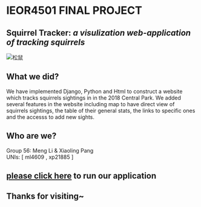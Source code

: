 #  **IEOR4501 FINAL PROJECT**


## Squirrel Tracker: *a visulization web-application of tracking squirrels*
![松鼠](https://user-images.githubusercontent.com/35501992/114522653-240f7980-9c76-11eb-9148-072d7f240de9.jpeg)

## What we did?
We have implemented Django, Python and Html to construct a website which tracks squirrels sightings in in the 2018 Central Park. We added several features in the website including map to have direct view of squirrels sightings, the table of their general stats, the links to specific ones and the accesss to add new sights.

## Who are we?
Group 56: Meng Li & Xiaoling Pang\
UNIs: [ ml4609 , xp21885 ]

## [please click here]() to run our application

## Thanks for visiting~
